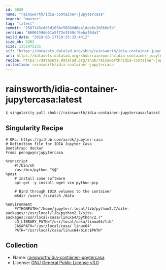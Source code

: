 ```yaml
---
id: 9830
name: "rainsworth/idia-container-jupytercasa"
branch: "master"
tag: "latest"
commit: "2587145cd86d165bc50988d0e41deb6c2b866c5b"
version: "6606159de61a9f72e3550cf6ebaf0da1"
build_date: "2019-06-17T19:35:32.441Z"
size_mb: 3262
size: 1351475231
sif: "https://datasets.datalad.org/shub/rainsworth/idia-container-jupytercasa/latest/2019-06-17-2587145c-6606159d/6606159de61a9f72e3550cf6ebaf0da1.simg"
url: https://datasets.datalad.org/shub/rainsworth/idia-container-jupytercasa/latest/2019-06-17-2587145c-6606159d/
recipe: https://datasets.datalad.org/shub/rainsworth/idia-container-jupytercasa/latest/2019-06-17-2587145c-6606159d/Singularity
collection: rainsworth/idia-container-jupytercasa
---
```


# rainsworth/idia-container-jupytercasa:latest

```bash
$ singularity pull shub://rainsworth/idia-container-jupytercasa:latest
```

## Singularity Recipe

```singularity
# URL: https://github.com/aardk/jupyter-casa
# Definition file for IDIA Jupyter Casa 
BootStrap: docker
From: penngwyn/jupytercasa

%runscript
	#!/bin/sh
	/usr/bin/python "$@"
%post 
	# Install some software 
	apt-get -y install wget vim python-pip 
	
	# Bind through IDIA volumes to the container
	mkdir /users /scratch /data

%environment 
	PYTHONPATH="/home/jupyter/.local/lib/python2.7/site-packages/:/usr/local/lib/python2.7/site-packages:/usr/local/casa/linux64/python/2.7"
	LD_LIBRARY_PATH="/usr/local/casa/linux64/lib" 
	CASAPATH="/usr/local/casa/ linux64" 
	PATH="/usr/local/casa/linux64/bin:$PATH"
```

## Collection

 - Name: [rainsworth/idia-container-jupytercasa](https://github.com/rainsworth/idia-container-jupytercasa)
 - License: [GNU General Public License v3.0](https://api.github.com/licenses/gpl-3.0)

